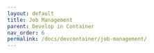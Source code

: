 ```yaml
---
layout: default
title: Job Management
parent: Develop in Container
nav_order: 6
permalink: /docs/devcontainer/job-management/
---
```

